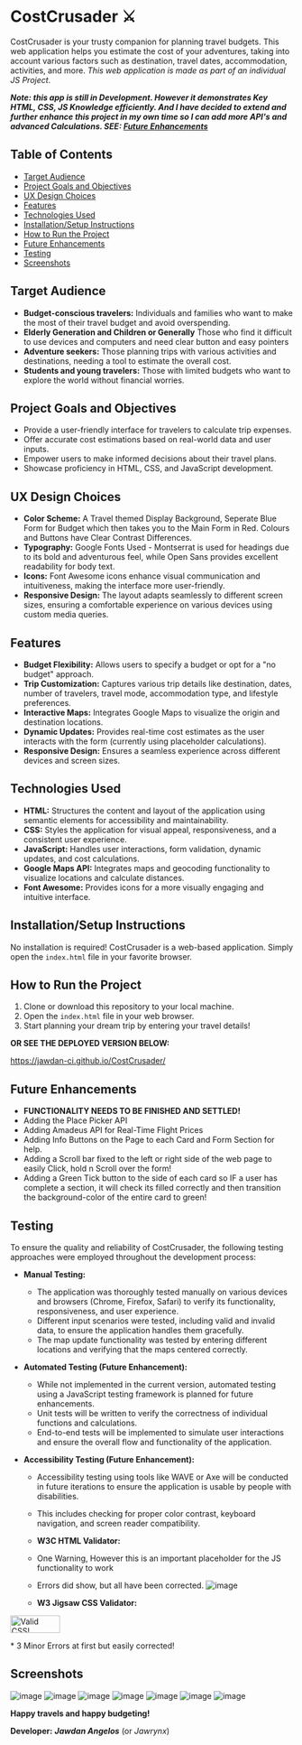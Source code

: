 # CostCrusader ⚔️


CostCrusader is your trusty companion for planning travel budgets. This web application helps you estimate the cost of your adventures, taking into account various factors such as destination, travel dates, accommodation, activities, and more. *This web application is made as part of an individual JS Project*. 

***Note: this app is still in Development. However it demonstrates Key HTML, CSS, JS Knowledge efficiently. And I have decided to extend and further enhance this project in my own time so I can add more API's and advanced Calculations. SEE: [Future Enhancements](#future-enhancements)***

## Table of Contents

* [Target Audience](#target-audience)
* [Project Goals and Objectives](#project-goals-and-objectives)
* [UX Design Choices](#ux-design-choices)
* [Features](#features)
* [Technologies Used](#technologies-used)
* [Installation/Setup Instructions](#installationsetup-instructions)
* [How to Run the Project](#how-to-run-the-project)
* [Future Enhancements](#future-enhancements)
* [Testing](#testing)
* [Screenshots](#screenshots)

## Target Audience

* **Budget-conscious travelers:**  Individuals and families who want to make the most of their travel budget and avoid overspending.
* **Elderly Generation and Children or Generally** Those who find it difficult to use devices and computers and need clear button and easy pointers
* **Adventure seekers:** Those planning trips with various activities and destinations, needing a tool to estimate the overall cost.
* **Students and young travelers:**  Those with limited budgets who want to explore the world without financial worries.

## Project Goals and Objectives

* Provide a user-friendly interface for travelers to calculate trip expenses.
* Offer accurate cost estimations based on real-world data and user inputs.
* Empower users to make informed decisions about their travel plans.
* Showcase proficiency in HTML, CSS, and JavaScript development.

## UX Design Choices

* **Color Scheme:** A Travel themed Display Background, Seperate Blue Form for Budget which then takes you to the Main Form in Red. Colours and Buttons have Clear Contrast Differences.
* **Typography:** Google Fonts Used - Montserrat is used for headings due to its bold and adventurous feel, while Open Sans provides excellent readability for body text.
* **Icons:** Font Awesome icons enhance visual communication and intuitiveness, making the interface more user-friendly.
* **Responsive Design:** The layout adapts seamlessly to different screen sizes, ensuring a comfortable experience on various devices using custom media queries.

## Features

* **Budget Flexibility:**  Allows users to specify a budget or opt for a "no budget" approach.
* **Trip Customization:**  Captures various trip details like destination, dates, number of travelers, travel mode, accommodation type, and lifestyle preferences.
* **Interactive Maps:** Integrates Google Maps to visualize the origin and destination locations.
* **Dynamic Updates:** Provides real-time cost estimates as the user interacts with the form (currently using placeholder calculations).
* **Responsive Design:** Ensures a seamless experience across different devices and screen sizes.

## Technologies Used

* **HTML:**  Structures the content and layout of the application using semantic elements for accessibility and maintainability.
* **CSS:**  Styles the application for visual appeal, responsiveness, and a consistent user experience.
* **JavaScript:** Handles user interactions, form validation, dynamic updates, and cost calculations.
* **Google Maps API:**  Integrates maps and geocoding functionality to visualize locations and calculate distances.
* **Font Awesome:**  Provides icons for a more visually engaging and intuitive interface.

## Installation/Setup Instructions

No installation is required! CostCrusader is a web-based application. Simply open the `index.html` file in your favorite browser.

## How to Run the Project

1. Clone or download this repository to your local machine.
2. Open the `index.html` file in your web browser.
3. Start planning your dream trip by entering your travel details!

**OR SEE THE DEPLOYED VERSION BELOW:**

https://jawdan-ci.github.io/CostCrusader/

## Future Enhancements
* **FUNCTIONALITY NEEDS TO BE FINISHED AND SETTLED!**
* Adding the Place Picker API
* Adding Amadeus API for Real-Time Flight Prices
* Adding Info Buttons on the Page to each Card and Form Section for help.
* Adding a Scroll bar fixed to the left or right side of the web page to easily Click, hold n Scroll over the form!
* Adding a Green Tick button to the side of each card so IF a user has complete a section, it will check its filled correctly and then transition the background-color of the entire card to green!

## Testing

To ensure the quality and reliability of CostCrusader, the following testing approaches were employed throughout the development process:

* **Manual Testing:** 
   * The application was thoroughly tested manually on various devices and browsers (Chrome, Firefox, Safari) to verify its functionality, responsiveness, and user experience.
   * Different input scenarios were tested, including valid and invalid data, to ensure the application handles them gracefully.
   * The map update functionality was tested by entering different locations and verifying that the maps centered correctly.

* **Automated Testing (Future Enhancement):**
   * While not implemented in the current version, automated testing using a JavaScript testing framework is planned for future enhancements.
   * Unit tests will be written to verify the correctness of individual functions and calculations.
   * End-to-end tests will be implemented to simulate user interactions and ensure the overall flow and functionality of the application.

* **Accessibility Testing (Future Enhancement):** 
   * Accessibility testing using tools like WAVE or Axe will be conducted in future iterations to ensure the application is usable by people with disabilities. 
   * This includes checking for proper color contrast, keyboard navigation, and screen reader compatibility.
 
   * **W3C HTML Validator:**
   * One Warning, However this is an important placeholder for the JS functionality to work
   * Errors did show, but all have been corrected.
    ![image](https://github.com/user-attachments/assets/71f39b9c-4d3a-4602-9231-5bce1b942fb8)

   * **W3 Jigsaw CSS Validator:**
<p>
    <a href="http://jigsaw.w3.org/css-validator/check/referer">
        <img style="border:0;width:88px;height:31px"
            src="http://jigsaw.w3.org/css-validator/images/vcss"
            alt="Valid CSS!" />
    </a>
</p>
   * 3 Minor Errors at first but easily corrected!

## Screenshots

![image](https://github.com/user-attachments/assets/77219b24-2910-4b4b-b131-61286ea48753)
![image](https://github.com/user-attachments/assets/bf62e7f3-e085-49bb-b261-61fec55230e2)
![image](https://github.com/user-attachments/assets/3ffea788-534f-434f-b610-56e73696e37d)
![image](https://github.com/user-attachments/assets/e48651e4-8d80-45eb-8ae2-a6794ab77d02)
![image](https://github.com/user-attachments/assets/f081c9b6-75da-41c4-a2e5-3ecd10ff3146)
![image](https://github.com/user-attachments/assets/b85bd5e9-751f-45e6-9e0c-5b1233e0b942)
![image](https://github.com/user-attachments/assets/e8b131b9-5c1b-4d31-af9f-6683d748e4b4)

**Happy travels and happy budgeting!** 

**Developer:** ***Jawdan Angelos*** (or *Jawrynx*)
